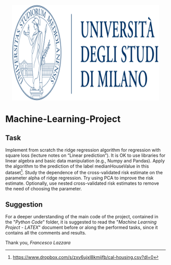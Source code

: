 <p align="center">
  <img width="460" height="300" src="logo.png">
</p>

# Machine-Learning-Project

## Task

Implement from scratch the ridge regression algorithm for regression with square loss (lecture notes on “Linear prediction”). It is OK to use libraries for linear algebra and basic data manipulation (e.g., Numpy and Pandas). Apply the algorithm to the prediction of the label medianHouseValue in this dataset[^1]. Study the dependence of the cross-validated risk estimate on the parameter alpha of ridge regression. Try using PCA to improve the risk estimate. Optionally, use nested cross-validated risk estimates to remove the need of choosing the parameter.

[^1]: https://www.dropbox.com/s/zxv6ujxl8kmijfb/cal-housing.csv?dl=0

## Suggestion

For a deeper understanding of the main code of the project, contained in the "*Python Code*" folder, it is suggested to read the "*Machine Learning Project - LATEX*" document before or along the performed tasks, since it contains all the comments and results.

Thank you,
*Francesco Lazzara*
